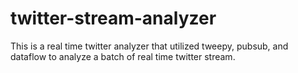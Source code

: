 # twitter-stream-analyzer
This is a real time twitter analyzer that utilized tweepy, pubsub, and dataflow to analyze a batch of real time twitter stream. 
